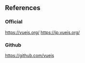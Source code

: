 ## References
### Official
https://vuejs.org/
https://jp.vuejs.org/
### Github
https://github.com/vuejs
